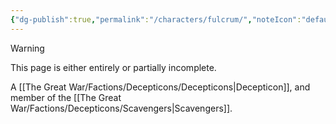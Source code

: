 ```yaml
---
{"dg-publish":true,"permalink":"/characters/fulcrum/","noteIcon":"default"}
---
```

  
>[!warning] 
>This page is either entirely or partially incomplete. 

A [[The Great War/Factions/Decepticons/Decepticons\|Decepticon]], and member of the [[The Great War/Factions/Decepticons/Scavengers\|Scavengers]].